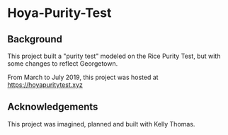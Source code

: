 # Hoya-Purity-Test

## Background
This project built a "purity test" modeled on the Rice Purity Test, but with some changes to reflect Georgetown. 

From March to July 2019, this project was hosted at https://hoyapuritytest.xyz

## Acknowledgements
This project was imagined, planned and built with Kelly Thomas. 
